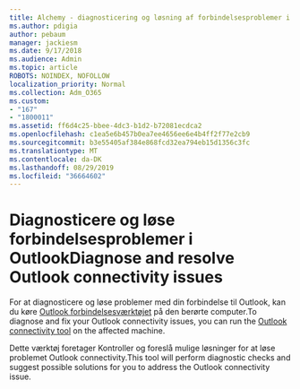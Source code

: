 ```yaml
---
title: Alchemy - diagnosticering og løsning af forbindelsesproblemer i Outlook
ms.author: pdigia
author: pebaum
manager: jackiesm
ms.date: 9/17/2018
ms.audience: Admin
ms.topic: article
ROBOTS: NOINDEX, NOFOLLOW
localization_priority: Normal
ms.collection: Adm_O365
ms.custom:
- "167"
- "1800011"
ms.assetid: ff6d4c25-bbee-4dc3-b1d2-b72081ecdca2
ms.openlocfilehash: c1ea5e6b457b0ea7ee4656ee6e4b4ff2f77e2cb9
ms.sourcegitcommit: b3e55405af384e868fcd32ea794eb15d1356c3fc
ms.translationtype: MT
ms.contentlocale: da-DK
ms.lasthandoff: 08/29/2019
ms.locfileid: "36664602"
---
```

# <a name="diagnose-and-resolve-outlook-connectivity-issues"></a><span data-ttu-id="4cc3f-102">Diagnosticere og løse forbindelsesproblemer i Outlook</span><span class="sxs-lookup"><span data-stu-id="4cc3f-102">Diagnose and resolve Outlook connectivity issues</span></span>

<span data-ttu-id="4cc3f-103">For at diagnosticere og løse problemer med din forbindelse til Outlook, kan du køre [Outlook forbindelsesværktøjet](https://aka.ms/SaRA-OutlookDisconnect-Alchemy) på den berørte computer.</span><span class="sxs-lookup"><span data-stu-id="4cc3f-103">To diagnose and fix your Outlook connectivity issues, you can run the [Outlook connectivity tool](https://aka.ms/SaRA-OutlookDisconnect-Alchemy) on the affected machine.</span></span>
  
<span data-ttu-id="4cc3f-104">Dette værktøj foretager Kontroller og foreslå mulige løsninger for at løse problemet Outlook connectivity.</span><span class="sxs-lookup"><span data-stu-id="4cc3f-104">This tool will perform diagnostic checks and suggest possible solutions for you to address the Outlook connectivity issue.</span></span>
  